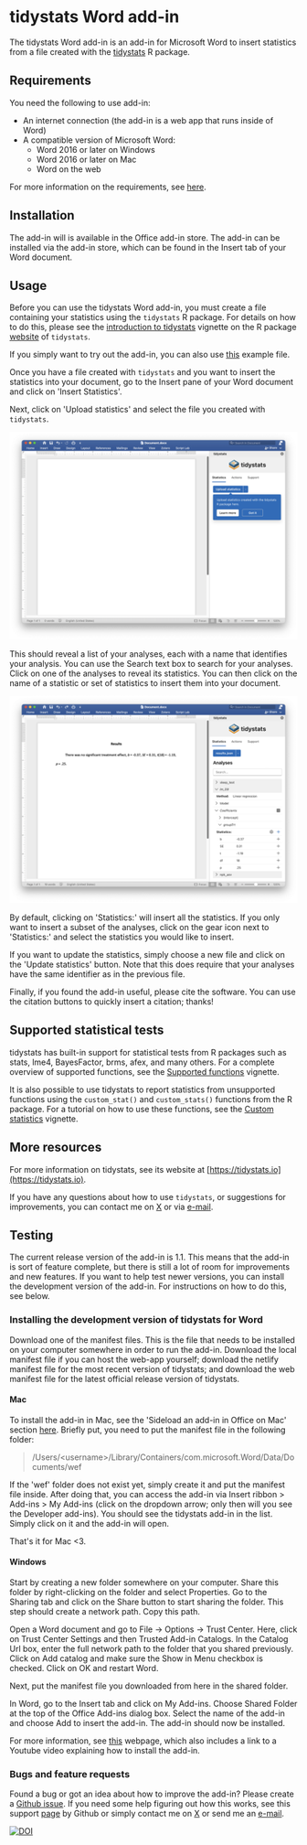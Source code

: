 # tidystats Word add-in

The tidystats Word add-in is an add-in for Microsoft Word to insert statistics from a file created with the [tidystats](https://github.com/WillemSleegers/tidystats) R package.

## Requirements

You need the following to use add-in:

- An internet connection (the add-in is a web app that runs inside of Word)
- A compatible version of Microsoft Word:
  - Word 2016 or later on Windows
  - Word 2016 or later on Mac
  - Word on the web

For more information on the requirements, see [here](https://docs.microsoft.com/en-us/office/dev/add-ins/concepts/requirements-for-running-office-add-ins).

## Installation

The add-in will is available in the Office add-in store. The add-in can be installed via the add-in store, which can be found in the Insert tab of your Word document.

## Usage

Before you can use the tidystats Word add-in, you must create a file containing your statistics using the `tidystats` R package. For details on how to do this, please see the [introduction to tidystats](https://willemsleegers.github.io/tidystats/articles/introduction-to-tidystats.html) vignette on the R package [website](https://willemsleegers.github.io/tidystats/) of `tidystats`.

If you simply want to try out the add-in, you can also use [this](src/assets/results.json) example file.

Once you have a file created with `tidystats` and you want to insert the statistics into your document, go to the Insert pane of your Word document and click on 'Insert Statistics'.

Next, click on 'Upload statistics' and select the file you created with `tidystats`.

![add-in screenshot upload statistics](src/assets/screen-1.png)

This should reveal a list of your analyses, each with a name that identifies your analysis. You can use the Search text box to search for your analyses. Click on one of the analyses to reveal its statistics. You can then click on the name of a statistic or set of statistics to insert them into your document.

![add-in screenshot insert statistics](src/assets/screen-2.png)

By default, clicking on 'Statistics:' will insert all the statistics. If you only want to insert a subset of the analyses, click on the gear icon next to 'Statistics:' and select the statistics you would like to insert.

If you want to update the statistics, simply choose a new file and click on the 'Update statistics' button. Note that this does require that your analyses have the same identifier as in the previous file.

Finally, if you found the add-in useful, please cite the software. You can use the citation buttons to quickly insert a citation; thanks!

## Supported statistical tests

tidystats has built-in support for statistical tests from R packages such as stats, lme4, BayesFactor, brms, afex, and many others. For a complete overview of supported functions, see the [Supported functions](https://willemsleegers.github.io/tidystats/articles/supported-functions.html) vignette.

It is also possible to use tidystats to report statistics from unsupported functions using the `custom_stat()` and `custom_stats()` functions from the R package. For a tutorial on how to use these functions, see the [Custom statistics](https://willemsleegers.github.io/tidystats/articles/custom-statistics.html#example-2-using-custom_stats) vignette.

## More resources

For more information on tidystats, see its website at [https://tidystats.io](https://tidystats.io).

If you have any questions about how to use `tidystats`, or suggestions for improvements, you can contact me on [X](https://twitter.com/tidystats) or via [e-mail](mailto:tidystats@gmail.com).

## Testing

The current release version of the add-in is 1.1. This means that the add-in is sort of feature complete, but there is still a lot of room for improvements and new features. If you want to help test newer versions, you can install the development version of the add-in. For instructions on how to do this, see below.

### Installing the development version of tidystats for Word

Download one of the manifest files. This is the file that needs to be installed on your computer somewhere in order to run the add-in. Download the local manifest file if you can host the web-app yourself; download the netlify manifest file for the most recent version of tidystats; and download the web manifest file for the latest official release version of tidystats.

#### Mac

To install the add-in in Mac, see the 'Sideload an add-in in Office on Mac' section [here](https://docs.microsoft.com/en-us/office/dev/add-ins/testing/sideload-an-office-add-in-on-ipad-and-mac#sideload-an-add-in-in-office-on-mac). Briefly put, you need to put the manifest file in the following folder:

> /Users/\<username\>/Library/Containers/com.microsoft.Word/Data/Documents/wef

If the 'wef' folder does not exist yet, simply create it and put the manifest file inside. After doing that, you can access the add-in via Insert ribbon > Add-ins > My Add-ins (click on the dropdown arrow; only then will you see the Developer add-ins). You should see the tidystats add-in in the list. Simply click on it and the add-in will open.

That's it for Mac <3.

#### Windows

Start by creating a new folder somewhere on your computer. Share this folder by right-clicking on the folder and select Properties. Go to the Sharing tab and click on the Share button to start sharing the folder. This step should create a network path. Copy this path.

Open a Word document and go to File -> Options -> Trust Center. Here, click on Trust Center Settings and then Trusted Add-in Catalogs. In the Catalog Url box, enter the full network path to the folder that you shared previously. Click on Add catalog and make sure the Show in Menu checkbox is checked. Click on OK and restart Word.

Next, put the manifest file you downloaded from here in the shared folder.

In Word, go to the Insert tab and click on My Add-ins. Choose Shared Folder at the top of the Office Add-ins dialog box. Select the name of the add-in and choose Add to insert the add-in. The add-in should now be installed.

For more information, see [this](https://docs.microsoft.com/en-us/office/dev/add-ins/testing/create-a-network-shared-folder-catalog-for-task-pane-and-content-add-ins) webpage, which also includes a link to a Youtube video explaining how to install the add-in.

### Bugs and feature requests

Found a bug or got an idea about how to improve the add-in? Please create a [Github issue](https://github.com/WillemSleegers/tidystats-Word-add-in/issues). If you need some help figuring out how this works, see this support [page](https://help.github.com/en/articles/creating-an-issue) by Github or simply contact me on [X](https://twitter.com/tidystats) or send me an [e-mail](mailto:tidystats@gmail.com).

[![DOI](https://zenodo.org/badge/208565217.svg)](https://zenodo.org/badge/latestdoi/208565217)
